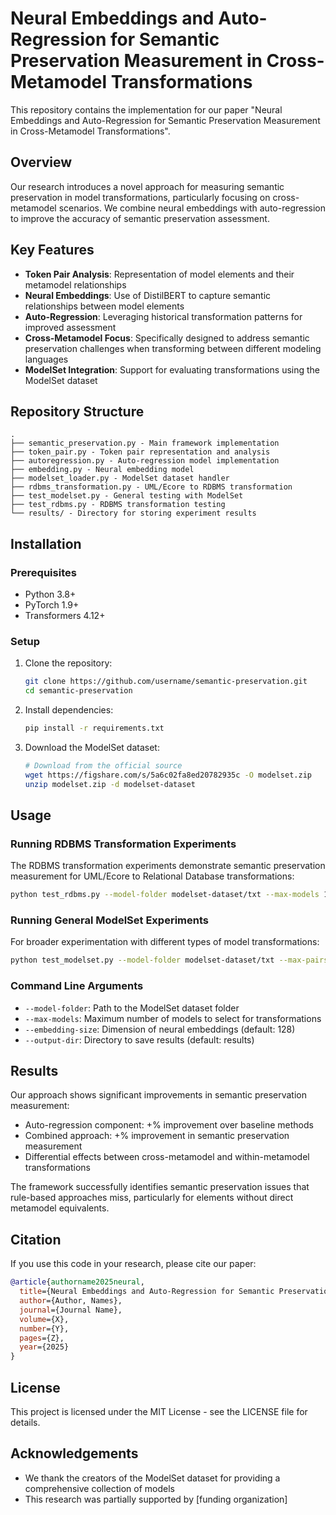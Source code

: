 # Neural Embeddings and Auto-Regression for Semantic Preservation Measurement in Cross-Metamodel Transformations

This repository contains the implementation for our paper "Neural Embeddings and Auto-Regression for Semantic Preservation Measurement in Cross-Metamodel Transformations".

## Overview

Our research introduces a novel approach for measuring semantic preservation in model transformations, particularly focusing on cross-metamodel scenarios. We combine neural embeddings with auto-regression to improve the accuracy of semantic preservation assessment.

## Key Features

- **Token Pair Analysis**: Representation of model elements and their metamodel relationships
- **Neural Embeddings**: Use of DistilBERT to capture semantic relationships between model elements
- **Auto-Regression**: Leveraging historical transformation patterns for improved assessment
- **Cross-Metamodel Focus**: Specifically designed to address semantic preservation challenges when transforming between different modeling languages
- **ModelSet Integration**: Support for evaluating transformations using the ModelSet dataset

## Repository Structure

```
.
├── semantic_preservation.py - Main framework implementation
├── token_pair.py - Token pair representation and analysis
├── autoregression.py - Auto-regression model implementation
├── embedding.py - Neural embedding model
├── modelset_loader.py - ModelSet dataset handler
├── rdbms_transformation.py - UML/Ecore to RDBMS transformation
├── test_modelset.py - General testing with ModelSet
├── test_rdbms.py - RDBMS transformation testing
└── results/ - Directory for storing experiment results
```

## Installation

### Prerequisites

- Python 3.8+
- PyTorch 1.9+
- Transformers 4.12+

### Setup

1. Clone the repository:

   ```bash
   git clone https://github.com/username/semantic-preservation.git
   cd semantic-preservation
   ```

2. Install dependencies:

   ```bash
   pip install -r requirements.txt
   ```

3. Download the ModelSet dataset:
   ```bash
   # Download from the official source
   wget https://figshare.com/s/5a6c02fa8ed20782935c -O modelset.zip
   unzip modelset.zip -d modelset-dataset
   ```

## Usage

### Running RDBMS Transformation Experiments

The RDBMS transformation experiments demonstrate semantic preservation measurement for UML/Ecore to Relational Database transformations:

```bash
python test_rdbms.py --model-folder modelset-dataset/txt --max-models 15 --output-dir results
```

### Running General ModelSet Experiments

For broader experimentation with different types of model transformations:

```bash
python test_modelset.py --model-folder modelset-dataset/txt --max-pairs 20 --output-dir results
```

### Command Line Arguments

- `--model-folder`: Path to the ModelSet dataset folder
- `--max-models`: Maximum number of models to select for transformations
- `--embedding-size`: Dimension of neural embeddings (default: 128)
- `--output-dir`: Directory to save results (default: results)

## Results

Our approach shows significant improvements in semantic preservation measurement:

- Auto-regression component: +% improvement over baseline methods
- Combined approach: +% improvement in semantic preservation measurement
- Differential effects between cross-metamodel and within-metamodel transformations

The framework successfully identifies semantic preservation issues that rule-based approaches miss, particularly for elements without direct metamodel equivalents.

## Citation

If you use this code in your research, please cite our paper:

```bibtex
@article{authorname2025neural,
  title={Neural Embeddings and Auto-Regression for Semantic Preservation Measurement in Cross-Metamodel Transformations},
  author={Author, Names},
  journal={Journal Name},
  volume={X},
  number={Y},
  pages={Z},
  year={2025}
}
```

## License

This project is licensed under the MIT License - see the LICENSE file for details.

## Acknowledgements

- We thank the creators of the ModelSet dataset for providing a comprehensive collection of models
- This research was partially supported by [funding organization]

